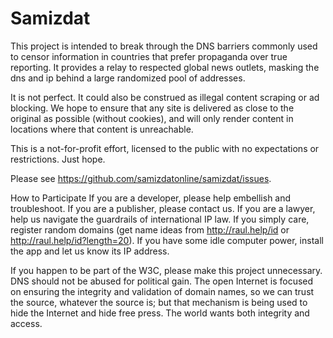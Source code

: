 # Samizdat

This project is intended to break through the DNS barriers commonly used to censor information in countries that prefer propaganda over true reporting. It provides a relay to respected global news outlets, masking the dns and ip behind a large randomized pool of addresses.

It is not perfect. It could also be construed as illegal content scraping or ad blocking. We hope to ensure that any site is delivered as close to the original as possible (without cookies), and will only render content in locations where that content is unreachable.

This is a not-for-profit effort, licensed to the public with no expectations or restrictions. Just hope.

Please see https://github.com/samizdatonline/samizdat/issues.

How to Participate
If you are a developer, please help embellish and troubleshoot. If you are a publisher, please contact us. If you are a lawyer, help us navigate the guardrails of international IP law. If you simply care, register random domains (get name ideas from http://raul.help/id or http://raul.help/id?length=20). If you have some idle computer power, install the app and let us know its IP address.

If you happen to be part of the W3C, please make this project unnecessary. DNS should not be abused for political gain. The open Internet is focused on ensuring the integrity and validation of domain names, so we can trust the source, whatever the source is; but that mechanism is being used to hide the Internet and hide free press. The world wants both integrity and access.
